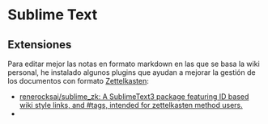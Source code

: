 # Sublime Text

## Extensiones

Para editar mejor las notas en formato markdown en las que se basa la wiki personal, he instalado algunos plugins que ayudan a mejorar la gestión de los documentos con formato [Zettelkasten](../../proyectos/productividad/metodo-zettelkasten.md):

* [renerocksai/sublime\_zk: A SublimeText3 package featuring ID based wiki style links, and \#tags, intended for zettelkasten method users.](https://github.com/renerocksai/sublime_zk)
* 
